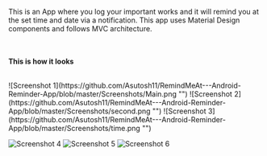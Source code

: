 
This is an App where you log your important works and it will remind you at the set time and date via a notification.
This app uses Material Design components and follows MVC architecture.<br>
<br><br>

<b>This is how it looks</b>

<br>
![Screenshot 1](https://github.com/Asutosh11/RemindMeAt---Android-Reminder-App/blob/master/Screenshots/Main.png "") 
![Screenshot 2](https://github.com/Asutosh11/RemindMeAt---Android-Reminder-App/blob/master/Screenshots/second.png "")
![Screenshot 3](https://github.com/Asutosh11/RemindMeAt---Android-Reminder-App/blob/master/Screenshots/time.png "")

<br>

![Screenshot 4](https://github.com/Asutosh11/RemindMeAt---Android-Reminder-App/blob/master/Screenshots/text2speech.png "")
![Screenshot 5](https://github.com/Asutosh11/RemindMeAt---Android-Reminder-App/blob/master/Screenshots/date.png "")
![Screenshot 6](https://github.com/Asutosh11/RemindMeAt---Android-Reminder-App/blob/master/Screenshots/notify.png "")
